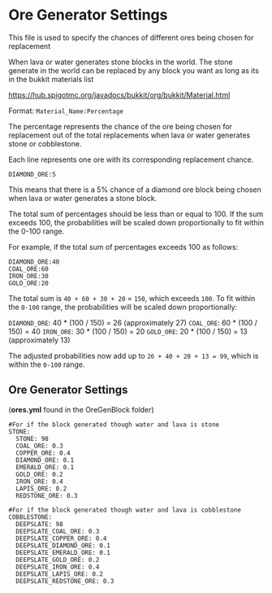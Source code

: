 # Ore Generator Settings

This file is used to specify the chances of different ores being chosen for replacement

When lava or water generates stone blocks in the world. The stone generate in the world can be replaced by any block you want as long as its in the bukkit materials list

https://hub.spigotmc.org/javadocs/bukkit/org/bukkit/Material.html

Format: `Material_Name:Percentage`

The percentage represents the chance of the ore being chosen for replacement out of the total replacements when lava or water generates stone or cobblestone.

Each line represents one ore with its corresponding replacement chance.

```
DIAMOND_ORE:5
```

This means that there is a 5% chance of a diamond ore block being chosen when lava or water generates a stone block.

The total sum of percentages should be less than or equal to 100.
If the sum exceeds 100, the probabilities will be scaled down proportionally to fit within the 0-100 range.

For example, if the total sum of percentages exceeds 100 as follows:

```
DIAMOND_ORE:40
COAL_ORE:60
IRON_ORE:30
GOLD_ORE:20
```

The total sum is `40 + 60 + 30 + 20` = `150`, which exceeds `100`.
To fit within the `0-100` range, the probabilities will be scaled down proportionally:

`DIAMOND_ORE`: 40 * (100 / 150) = 26 (approximately 27)
`COAL_ORE`: 60 * (100 / 150) = 40
`IRON_ORE`: 30 * (100 / 150) = 20
`GOLD_ORE`: 20 * (100 / 150) = 13 (approximately 13)

The adjusted probabilities now add up to `26 + 40 + 20 + 13 = 99`, which is within the `0-100` range.

## Ore Generator Settings
(**ores.yml** found in the OreGenBlock folder)

```YML
#For if the block generated though water and lava is stone
STONE:
  STONE: 98
  COAL_ORE: 0.3
  COPPER_ORE: 0.4
  DIAMOND_ORE: 0.1
  EMERALD_ORE: 0.1
  GOLD_ORE: 0.2
  IRON_ORE: 0.4
  LAPIS_ORE: 0.2
  REDSTONE_ORE: 0.3

#For if the block generated though water and lava is cobblestone
COBBLESTONE:
  DEEPSLATE: 98
  DEEPSLATE_COAL_ORE: 0.3
  DEEPSLATE_COPPER_ORE: 0.4
  DEEPSLATE_DIAMOND_ORE: 0.1
  DEEPSLATE_EMERALD_ORE: 0.1
  DEEPSLATE_GOLD_ORE: 0.2
  DEEPSLATE_IRON_ORE: 0.4
  DEEPSLATE_LAPIS_ORE: 0.2
  DEEPSLATE_REDSTONE_ORE: 0.3
```
